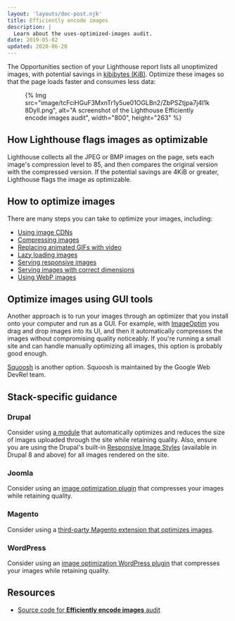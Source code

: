 ```yaml
---
layout: 'layouts/doc-post.njk'
title: Efficiently encode images
description: |
  Learn about the uses-optimized-images audit.
date: 2019-05-02
updated: 2020-06-20
---
```


The Opportunities section of your Lighthouse report lists
all unoptimized images, with potential savings in [kibibytes (KiB)](https://en.wikipedia.org/wiki/Kibibyte).
Optimize these images so that the page loads faster and consumes less data:

<figure>
  {% Img src="image/tcFciHGuF3MxnTr1y5ue01OGLBn2/ZbPSZtjpa7j4I1k8DylI.png", alt="A screenshot of the Lighthouse Efficiently encode images audit", width="800", height="263" %}
</figure>

## How Lighthouse flags images as optimizable

Lighthouse collects all the JPEG or BMP images on the page,
sets each image's compression level to 85,
and then compares the original version with the compressed version.
If the potential savings are 4KiB or greater, Lighthouse flags the image as optimizable.

## How to optimize images

There are many steps you can take to optimize your images, including:

- [Using image CDNs](https://web.dev/image-cdns/)
- [Compressing images](https://web.dev/use-imagemin-to-compress-images/)
- [Replacing animated GIFs with video](https://web.dev/replace-gifs-with-videos/)
- [Lazy loading images](https://web.dev/use-lazysizes-to-lazyload-images/)
- [Serving responsive images](https://web.dev/serve-responsive-images/)
- [Serving images with correct dimensions](https://web.dev/serve-images-with-correct-dimensions/)
- [Using WebP images](https://web.dev/serve-images-webp/)

## Optimize images using GUI tools

Another approach is to run your images through an optimizer
that you install onto your computer and run as a GUI.
For example,
with [ImageOptim](https://imageoptim.com/mac) you drag and drop images into its UI,
and then it automatically compresses the images without compromising quality noticeably.
If you're running a small site and can handle manually optimizing all images,
this option is probably good enough.

[Squoosh](https://squoosh.app/) is another option.
Squoosh is maintained by the Google Web DevRel team.

## Stack-specific guidance

### Drupal

Consider using [a
module](https://www.drupal.org/project/project_module?f%5B0%5D=&f%5B1%5D=&f%5B2%5D=im_vid_3%3A123&f%5B3%5D=&f%5B4%5D=sm_field_project_type%3Afull&f%5B5%5D=&f%5B6%5D=&text=optimize+images&solrsort=iss_project_release_usage+desc&op=Search)
that automatically optimizes and reduces the size of images uploaded through the
site while retaining quality. Also, ensure you are using the Drupal's built-in
[Responsive Image
Styles](https://www.drupal.org/docs/8/mobile-guide/responsive-images-in-drupal-8)
(available in Drupal 8 and above) for all images rendered on the site.

### Joomla

Consider using an [image optimization
plugin](https://extensions.joomla.org/instant-search/?jed_live%5Bquery%5D=performance)
that compresses your images while retaining quality.

### Magento

Consider using a [third-party Magento extension that optimizes
images](https://marketplace.magento.com/catalogsearch/result/?q=optimize%20image).

### WordPress

Consider using an [image optimization WordPress
plugin](https://wordpress.org/plugins/search/optimize+images/) that compresses
your images while retaining quality.

## Resources

- [Source code for **Efficiently encode images** audit](https://github.com/GoogleChrome/lighthouse/blob/master/lighthouse-core/audits/byte-efficiency/uses-optimized-images.js)
